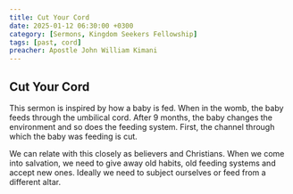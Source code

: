 ```yaml
---
title: Cut Your Cord
date: 2025-01-12 06:30:00 +0300
category: [Sermons, Kingdom Seekers Fellowship]
tags: [past, cord]
preacher: Apostle John William Kimani
---
```


## Cut Your Cord  
This sermon is inspired by how a baby is fed. When in the womb, the baby feeds through the umbilical cord. After 9 months, the baby changes the environment and so does the feeding system. First, the channel through which the baby was feeding is cut.  

We can relate with this closely as believers and Christians. When we come into salvation, we need to give away old habits, old feeding systems and accept new ones. Ideally we need to subject ourselves or feed from a different altar. 